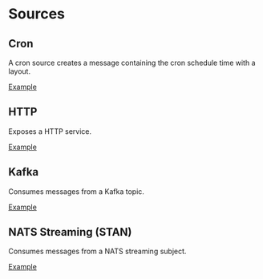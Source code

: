 # Sources

## Cron

A cron source creates a message containing the cron schedule time with a layout.

[Example](../examples/301-cron-log-pipeline.py)

## HTTP

Exposes a HTTP service.

[Example](../examples/301-http-pipeline.py)

## Kafka

Consumes messages from a Kafka topic. 

[Example](../examples/301-kafka-pipeline.py)

## NATS Streaming (STAN)

Consumes messages from a NATS streaming subject.

[Example](../examples/301-stan-pipeline.py)

